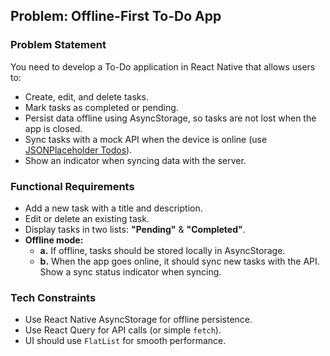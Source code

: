 ## Problem: Offline-First To-Do App

### Problem Statement

You need to develop a To-Do application in React Native that allows users to:

- Create, edit, and delete tasks.
- Mark tasks as completed or pending.
- Persist data offline using AsyncStorage, so tasks are not lost when the app is closed.
- Sync tasks with a mock API when the device is online (use [JSONPlaceholder Todos](https://jsonplaceholder.typicode.com/todos)).
- Show an indicator when syncing data with the server.

### Functional Requirements

- Add a new task with a title and description.
- Edit or delete an existing task.
- Display tasks in two lists: **"Pending"** & **"Completed"**.
- **Offline mode:**
  - **a.** If offline, tasks should be stored locally in AsyncStorage.
  - **b.** When the app goes online, it should sync new tasks with the API. Show a sync status indicator when syncing.

### Tech Constraints

- Use React Native AsyncStorage for offline persistence.
- Use React Query for API calls (or simple `fetch`).
- UI should use `FlatList` for smooth performance.
